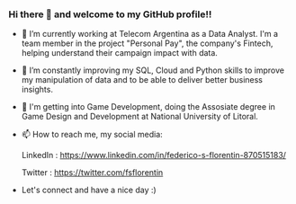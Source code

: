 ### Hi there 👋 and welcome to my GitHub profile!!

- 🔭 I’m currently working at Telecom Argentina as a Data Analyst. I'm a team member in the project "Personal Pay", the company's Fintech, helping understand their campaign impact with data.
- 🌱 I’m constantly improving my SQL, Cloud and Python skills to improve my manipulation of data and to be able to deliver better business insights.
- 🌱 I'm getting into Game Development, doing the Assosiate degree in Game Design and Development at National University of Litoral.

- 📫 How to reach me, my social media: 

  LinkedIn : https://www.linkedin.com/in/federico-s-florentin-870515183/
  
  Twitter : https://twitter.com/fsflorentin
  
- Let's connect and have a nice day :)


